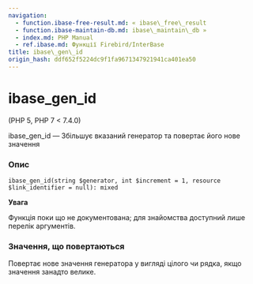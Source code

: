 ```yaml
---
navigation:
  - function.ibase-free-result.md: « ibase\_free\_result
  - function.ibase-maintain-db.md: ibase\_maintain\_db »
  - index.md: PHP Manual
  - ref.ibase.md: Функції Firebird/InterBase
title: ibase\_gen\_id
origin_hash: ddf652f5224dc9f1fa9671347921941ca401ea50
---
```

# ibase\_gen\_id

(PHP 5, PHP 7 < 7.4.0)

ibase\_gen\_id — Збільшує вказаний генератор та повертає його нове значення

### Опис

```methodsynopsis
ibase_gen_id(string $generator, int $increment = 1, resource $link_identifier = null): mixed
```

**Увага**

Функція поки що не документована; для знайомства доступний лише перелік аргументів.

### Значення, що повертаються

Повертає нове значення генератора у вигляді цілого чи рядка, якщо значення занадто велике.
